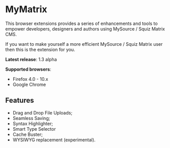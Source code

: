 MyMatrix
======================================================================================================================

This browser extensions provides a series of enhancements and tools to empower developers, designers and authors using MySource / Squiz Matrix CMS.

If you want to make yourself a more efficient MySource / Squiz Matrix user then this is the extension for you.

**Latest release**: 1.3 alpha

**Supported browsers**:

* Firefox 4.0 - 10.x
* Google Chrome

Features
--------

* Drag and Drop File Uploads;
* Seamless Saving;
* Syntax Highlighter;
* Smart Type Selector
* Cache Buster;
* WYSIWYG replacement (experimental).